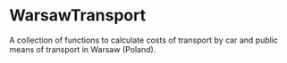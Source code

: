 # WarsawTransport
A collection of functions to calculate costs of transport by car and public means of transport in Warsaw (Poland).
